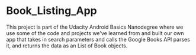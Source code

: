 # Book_Listing_App

This project is part of the Udacity Android Basics Nanodegree where we use some of the code and projects we've learned from and built 
our own app that takes in search parameters and calls the Google Books API parses it, and returns the data as an List of Book objects. 

